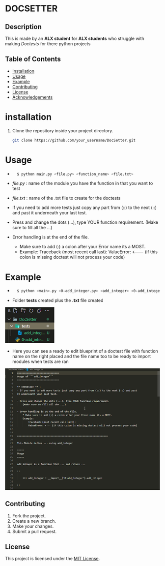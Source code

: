# DOCSETTER

## Description
This is made by an **ALX student** for **ALX students** who struggle with making *Doctests* for there python projects

## Table of Contents

- [Installation](#installation)
- [Usage](#usage)
- [Example](#Example)
- [Contributing](#contributing)
- [License](#license)
- [Acknowledgements](#acknowledgements)


# installation

1. Clone the repository inside your project directory.
	```bash
	git clone https://github.com/your_username/DocSetter.git

# Usage
- ```bash
	$ python main.py <file.py> <function_name> <file.txt>
- *file.py* : name of the module you have the function in that you want to test
- *file.txt* : name of the .txt file to create for the doctests

- If you need to add more tests just copy any part from (::) to the next (::) and past
it underneath your last test.

- Press and change the dots (...), type YOUR function requirement.
	(Make sure to fill all the ...)

- Error handling is at the end of the file.
	- Make sure to add (:) a colon after your Error name its a MOST.
	- Example:
		Traceback (most recent call last):
		ValueError: <--- (if this colon is missing doctest will not process your code)

# Example
- ```bash
	$ python <main>.py <0-add_integer.py> <add_integer> <0-add_integer.txt>

- Folder **tests** created plus the **.txt** file created

![picture shows a new directory created](/images/tests_created.png)

- Here you can see a ready to edit blueprint of a doctest file with function name
	on the right placed and the file name too to be ready to import modules when tests are ran

![picture of a text file](/images/txt_file.png)


## Contributing

1. Fork the project.
2. Create a new branch.
3. Make your changes.
4. Submit a pull request.


## License

This project is licensed under the [MIT License](LICENSE).
